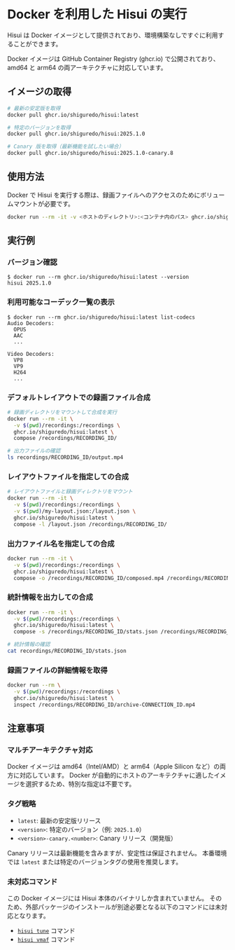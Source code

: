 # Docker を利用した Hisui の実行

Hisui は Docker イメージとして提供されており、環境構築なしですぐに利用することができます。

Docker イメージは GitHub Container Registry (ghcr.io) で公開されており、amd64 と arm64 の両アーキテクチャに対応しています。

## イメージの取得

```bash
# 最新の安定版を取得
docker pull ghcr.io/shiguredo/hisui:latest

# 特定のバージョンを取得
docker pull ghcr.io/shiguredo/hisui:2025.1.0

# Canary 版を取得（最新機能を試したい場合）
docker pull ghcr.io/shiguredo/hisui:2025.1.0-canary.8
```

## 使用方法

Docker で Hisui を実行する際は、録画ファイルへのアクセスのためにボリュームマウントが必要です。

```bash
docker run --rm -it -v <ホストのディレクトリ>:<コンテナ内のパス> ghcr.io/shiguredo/hisui:latest <コマンド> <引数>
```

## 実行例

### バージョン確認

```console
$ docker run --rm ghcr.io/shiguredo/hisui:latest --version
hisui 2025.1.0
```

### 利用可能なコーデック一覧の表示

```console
$ docker run --rm ghcr.io/shiguredo/hisui:latest list-codecs
Audio Decoders:
  OPUS
  AAC
  ...

Video Decoders:
  VP8
  VP9
  H264
  ...
```

### デフォルトレイアウトでの録画ファイル合成

```bash
# 録画ディレクトリをマウントして合成を実行
docker run --rm -it \
  -v $(pwd)/recordings:/recordings \
  ghcr.io/shiguredo/hisui:latest \
  compose /recordings/RECORDING_ID/

# 出力ファイルの確認
ls recordings/RECORDING_ID/output.mp4
```

### レイアウトファイルを指定しての合成

```bash
# レイアウトファイルと録画ディレクトリをマウント
docker run --rm -it \
  -v $(pwd)/recordings:/recordings \
  -v $(pwd)/my-layout.json:/layout.json \
  ghcr.io/shiguredo/hisui:latest \
  compose -l /layout.json /recordings/RECORDING_ID/
```

### 出力ファイル名を指定しての合成

```bash
docker run --rm -it \
  -v $(pwd)/recordings:/recordings \
  ghcr.io/shiguredo/hisui:latest \
  compose -o /recordings/RECORDING_ID/composed.mp4 /recordings/RECORDING_ID/
```

### 統計情報を出力しての合成

```bash
docker run --rm -it \
  -v $(pwd)/recordings:/recordings \
  ghcr.io/shiguredo/hisui:latest \
  compose -s /recordings/RECORDING_ID/stats.json /recordings/RECORDING_ID/

# 統計情報の確認
cat recordings/RECORDING_ID/stats.json
```

### 録画ファイルの詳細情報を取得

```bash
docker run --rm \
  -v $(pwd)/recordings:/recordings \
  ghcr.io/shiguredo/hisui:latest \
  inspect /recordings/RECORDING_ID/archive-CONNECTION_ID.mp4
```

## 注意事項

### マルチアーキテクチャ対応

Docker イメージは amd64（Intel/AMD）と arm64（Apple Silicon など）の両方に対応しています。
Docker が自動的にホストのアーキテクチャに適したイメージを選択するため、特別な指定は不要です。

### タグ戦略

- `latest`: 最新の安定版リリース
- `<version>`: 特定のバージョン（例: `2025.1.0`）
- `<version>-canary.<number>`: Canary リリース（開発版）

Canary リリースは最新機能を含みますが、安定性は保証されません。
本番環境では `latest` または特定のバージョンタグの使用を推奨します。

### 未対応コマンド

この Docker イメージには Hisui 本体のバイナリしか含まれていません。
そのため、外部パッケージのインストールが別途必要となる以下のコマンドには未対応となります。
- [`hisui tune`](./command_tune.md) コマンド
- [`hisui vmaf`](./command_vmaf.md) コマンド
